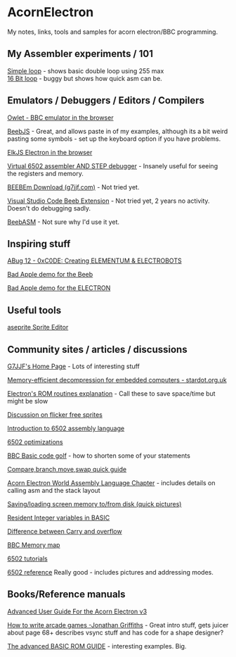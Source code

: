 # AcornElectron
My notes, links, tools and samples for acorn electron/BBC programming.

## My Assembler experiments / 101
[Simple loop](https://github.com/GilesDMiddleton/AcornElectron/blob/main/ASM%20Files/SimpleLoop/SimpleLoop.asm)  - shows basic double loop using 255 max  
[16 Bit loop](https://github.com/GilesDMiddleton/AcornElectron/blob/main/ASM%20Files/16BitLoop/16BitLoop.asm) - buggy but shows how quick asm can be.

## Emulators / Debuggers / Editors / Compilers
[Owlet - BBC emulator in the browser](https://bbcmic.ro/)

[BeebJS](https://bbc.godbolt.org/) - Great, and allows paste in of my examples, although its a bit weird pasting some symbols - set up the keyboard option if you have problems.

[ElkJS Electron in the browser](https://elkjs.azurewebsites.net/)

[Virtual 6502 assembler AND STEP debugger](https://www.masswerk.at/6502/assembler.html) - Insanely useful for seeing the registers and memory.

[BEEBEm Download (g7jjf.com)](http://www.g7jjf.com/download.htm) - Not tried yet.  

[Visual Studio Code Beeb Extension](https://marketplace.visualstudio.com/items?itemName=simondotm.beeb-vsc&ssr=false#overview) - Not tried yet, 2 years no activity. Doesn't do debugging sadly.

[BeebASM](https://github.com/stardot/beebasm/blob/master/README.md) - Not sure why I'd use it yet.

## Inspiring stuff
[ABug 12 - 0xC0DE: Creating ELEMENTUM & ELECTROBOTS](https://www.youtube.com/watch?v=nLuU34JFDP4&t=78s)  

[Bad Apple demo for the Beeb](
https://stardot.org.uk/forums/viewtopic.php?p=160968#p160968)

[Bad Apple demo for the ELECTRON](https://www.youtube.com/watch?v=U30wOMAATGQ)

## Useful tools
[aseprite Sprite Editor](https://github.com/aseprite/aseprite/blob/main/README.md)

## Community sites / articles / discussions
[G7JJF's Home Page](http://www.g7jjf.com)  - Lots of interesting stuff  

[Memory-efficient decompression for embedded computers - stardot.org.uk](https://stardot.org.uk/forums/viewtopic.php?t=13840)

[Electron's ROM routines explanation](http://www.acornelectron.co.uk/eug/55/a-basi.html) - Call these to save space/time but might be slow

[Discussion on flicker free sprites](https://stardot.org.uk/forums/viewtopic.php?t=23100)

[Introduction to 6502 assembly language](https://codeburst.io/an-introduction-to-6502-assembly-and-low-level-programming-7c11fa6b9cb9)

[6502 optimizations](
https://www.nesdev.org/wiki/6502_assembly_optimisations)

[BBC Basic code golf](https://blog.mousefingers.com/post/bbc/bbc_golf/) - how to shorten some of your statements

[Compare,branch,move,swap quick guide](http://www.6502.org/tutorials/compare_instructions.html)

[Acorn Electron World Assembly Language Chapter](http://www.acornelectron.co.uk/ugs/electron/acorn_computers/ug-english/chapter029_eng.html) - includes details on calling asm and the stack layout

[Saving/loading screen memory to/from disk (quick pictures)](http://www.acornelectron.co.uk/eug/38/a-pro3.html)

[Resident Integer variables in BASIC](https://www.youtube.com/watch?v=sajjQjnoMvc)

[Difference between Carry and overflow](https://stackoverflow.com/questions/69124873/understanding-the-difference-between-overflow-and-carry-flags)  

[BBC Memory map](https://www.chibiakumas.com/6502/bbc.php)

[6502 tutorials](https://www.assemblytutorial.com/6502/)

[6502 reference](https://www.masswerk.at/6502/6502_instruction_set.html#ROL) Really good - includes pictures and addressing modes.

## Books/Reference manuals

[Advanced User Guide For the Acorn Electron v3](https://stardot.org.uk/forums/download/file.php?id=79236)

[How to write arcade games -Jonathan Griffiths](https://acorn.huininga.nl/pub/docs/manuals/Acornsoft/Creative%20Assembler%20-%20How%20To%20Write%20Arcade%20Games.pdf) - Great intro stuff, gets juicer about page 68+ describes vsync stuff and has code for a shape designer?

[The advanced BASIC ROM GUIDE](http://8bs.com/othrdnld/manuals/hnooijen/The-Advanced-BASIC-ROM-User-Guide.pdf) - interesting examples. Big.

